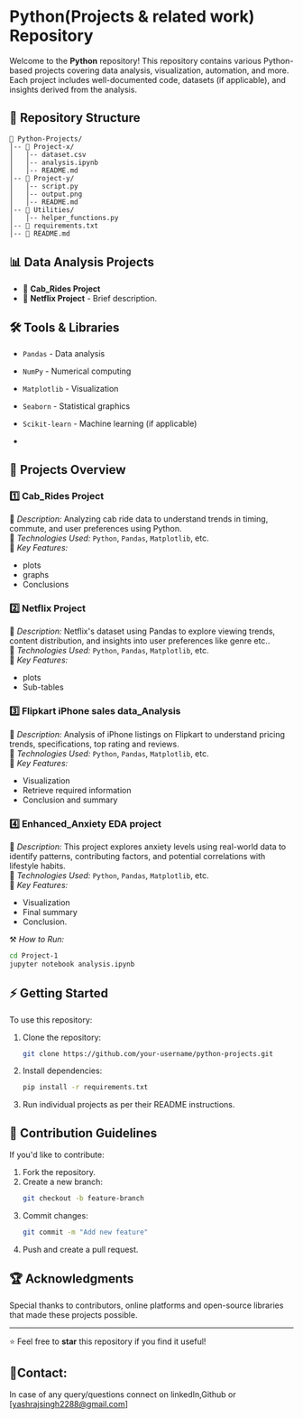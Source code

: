 # Python(Projects & related work) Repository

Welcome to the **Python** repository! This repository contains various Python-based projects covering data analysis, visualization, automation, and more. 
Each project includes well-documented code, datasets (if applicable), and insights derived from the analysis.

## 📂 Repository Structure
```
📁 Python-Projects/
│-- 📁 Project-x/
│   │-- dataset.csv
│   │-- analysis.ipynb
│   │-- README.md
│-- 📁 Project-y/
│   │-- script.py
│   │-- output.png
│   │-- README.md
│-- 📁 Utilities/
│   │-- helper_functions.py
│-- 📄 requirements.txt
│-- 📄 README.md
```

## 📊 Data Analysis Projects
- 📌 **Cab_Rides Project**
- 📌 **Netflix Project** - Brief description.

## 🛠 Tools & Libraries
- `Pandas` - Data analysis
- `NumPy` - Numerical computing
- `Matplotlib` - Visualization
- `Seaborn` - Statistical graphics
- `Scikit-learn` - Machine learning (if applicable)

- 
## 🚀 Projects Overview

### 1️⃣ **Cab_Rides Project**  
📌 *Description:* Analyzing cab ride data to understand trends in timing, commute, and user preferences using Python.  
📌 *Technologies Used:* `Python`, `Pandas`, `Matplotlib`, etc.  
📌 *Key Features:* 
- plots
- graphs
- Conclusions
 
### 2️⃣ **Netflix Project**  
📌 *Description:* Netflix's dataset using Pandas to explore viewing trends, content distribution, and insights into user preferences like genre etc..  
📌 *Technologies Used:* `Python`, `Pandas`, `Matplotlib`, etc.  
📌 *Key Features:* 
- plots
- Sub-tables

### 3️⃣ **Flipkart iPhone sales data_Analysis**  
📌 *Description:* Analysis of iPhone listings on Flipkart to understand pricing trends, specifications, top rating and reviews.  
📌 *Technologies Used:* `Python`, `Pandas`, `Matplotlib`, etc.  
📌 *Key Features:* 
- Visualization
- Retrieve required information
- Conclusion and summary

### 4️⃣ **Enhanced_Anxiety EDA project**  
📌 *Description:* This project explores anxiety levels using real-world data to identify patterns, contributing factors, and potential correlations with lifestyle habits.  
📌 *Technologies Used:* `Python`, `Pandas`, `Matplotlib`, etc.  
📌 *Key Features:* 
- Visualization
- Final summary
- Conclusion.
  
 ⚒️ *How to Run:*  
```sh
cd Project-1
jupyter notebook analysis.ipynb
```

## ⚡ Getting Started
To use this repository:
1. Clone the repository:
   ```sh
   git clone https://github.com/your-username/python-projects.git
   ```
2. Install dependencies:
   ```sh
   pip install -r requirements.txt
   ```
3. Run individual projects as per their README instructions.


## 📌 Contribution Guidelines
If you'd like to contribute:
1. Fork the repository.
2. Create a new branch:
   ```sh
   git checkout -b feature-branch
   ```
3. Commit changes:
   ```sh
   git commit -m "Add new feature"
   ```
4. Push and create a pull request.

## 🏆 Acknowledgments
Special thanks to contributors, online platforms and open-source libraries that made these projects possible.

---
⭐ Feel free to **star** this repository if you find it useful!

## 📱Contact:
In case of any query/questions connect on linkedIn,Github  or [yashrajsingh2288@gmail.com]
